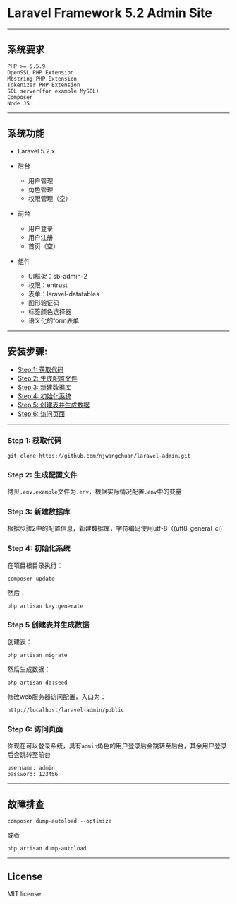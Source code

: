 # Laravel Framework 5.2 Admin Site

--------------------------------------------------------------------------------

## 系统要求

```
PHP >= 5.5.9
OpenSSL PHP Extension
Mbstring PHP Extension
Tokenizer PHP Extension
SQL server(for example MySQL)
Composer
Node JS
```

--------------------------------------------------------------------------------

## 系统功能

- Laravel 5.2.x
- 后台

  - 用户管理
  - 角色管理
  - 权限管理（空）

- 前台

  - 用户登录
  - 用户注册
  - 首页（空）

- 组件

  - UI框架：sb-admin-2
  - 权限：entrust
  - 表单：laravel-datatables
  - 图形验证码
  - 标签颜色选择器
  - 语义化的form表单

--------------------------------------------------------------------------------

## 安装步骤:

- [Step 1: 获取代码](#step-1-获取代码)
- [Step 2: 生成配置文件](#step-2-生成配置文件)
- [Step 3: 新建数据库](#step-3-新建数据库)
- [Step 4: 初始化系统](#step-4-初始化系统)
- [Step 5: 创建表并生成数据](#step-5-创建表并生成数据)
- [Step 6: 访问页面](#step-6-访问页面)

--------------------------------------------------------------------------------

### Step 1: 获取代码

```
git clone https://github.com/njwangchuan/laravel-admin.git
```

### Step 2: 生成配置文件

拷贝`.env.example`文件为`.env`，根据实际情况配置`.env`中的变量

### Step 3: 新建数据库

根据步骤2中的配置信息，新建数据库，字符编码使用utf-8（(uft8_general_ci)

### Step 4: 初始化系统

在项目根目录执行：

```
composer update
```

然后：

```
php artisan key:generate
```

### Step 5 创建表并生成数据

创建表：

```
php artisan migrate
```

然后生成数据：

```
php artisan db:seed
```

修改web服务器访问配置，入口为：

```
http://localhost/laravel-admin/public
```

### Step 6: 访问页面

你现在可以登录系统，具有`admin`角色的用户登录后会跳转至后台，其余用户登录后会跳转至前台

```
username: admin
password: 123456
```

--------------------------------------------------------------------------------

## 故障排查

```
composer dump-autoload --optimize
```

或者

```
php artisan dump-autoload
```

--------------------------------------------------------------------------------

## License

MIT license
